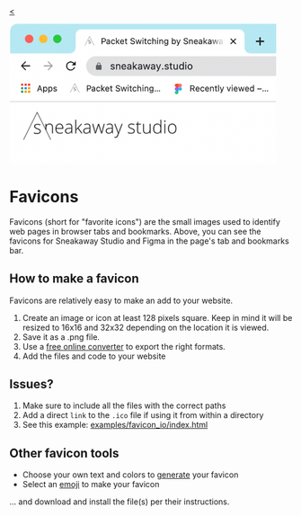 
[<](../../README.md)

<img width="475" src="img/favicon-sneakaway.png">

# Favicons


Favicons (short for "favorite icons") are the small images used to identify web pages in browser tabs and bookmarks. Above, you can see the favicons for Sneakaway Studio and Figma in the page's tab and bookmarks bar.



## How to make a favicon

Favicons are relatively easy to make an add to your website.

1. Create an image or icon at least 128 pixels square. Keep in mind it will be resized to 16x16 and 32x32 depending on the location it is viewed.
1. Save it as a .png file.
1. Use a [free online converter](https://favicon.io/favicon-converter/) to export the right formats.
1. Add the files and code to your website


## Issues?

1. Make sure to include all the files with the correct paths
1. Add a direct `link` to the `.ico` file if using it from within a directory
1. See this example: [examples/favicon_io/index.html](./examples/favicon_io/index.html)



## Other favicon tools

- Choose your own text and colors to [generate](https://favicon.io/favicon-generator/) your favicon
- Select an [emoji](https://favicon.io/emoji-favicons/) to make your favicon

... and download and install the file(s) per their instructions.

